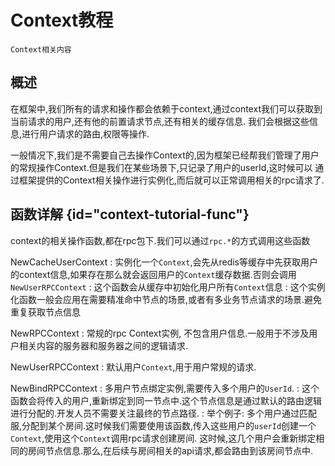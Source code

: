 # Context教程
    Context相关内容

## 概述

在框架中,我们所有的请求和操作都会依赖于context,通过context我们可以获取到当前请求的用户,还有他的前置请求节点,还有相关的缓存信息.
我们会根据这些信息,进行用户请求的路由,权限等操作.  

一般情况下,我们是不需要自己去操作Context的,因为框架已经帮我们管理了用户的常规操作Context.但是我们在某些场景下,只记录了用户的userId,这时候可以
通过框架提供的Context相关操作进行实例化,而后就可以正常调用相关的rpc请求了.

## 函数详解 {id="context-tutorial-func"}
context的相关操作函数,都在rpc包下.我们可以通过`rpc.*`的方式调用这些函数

NewCacheUserContext
: 实例化一个`Context`,会先从redis等缓存中先获取用户的context信息,如果存在那么就会返回用户的`Context`缓存数据.否则会调用`NewUserRPCContext`
: 这个函数会从缓存中初始化用户所有`Context`信息
: 这个实例化函数一般会应用在需要精准命中节点的场景,或者有多业务节点请求的场景.避免重复获取节点信息

NewRPCContext
: 常规的rpc Context实例, 不包含用户信息.一般用于不涉及用户相关内容的服务器和服务器之间的逻辑请求.

NewUserRPCContext
: 默认用户`Context`,用于用户常规的请求.

NewBindRPCContext
: 多用户节点绑定实例,需要传入多个用户的`UserId`.
: 这个函数会将传入的用户,重新绑定到同一节点中.这个节点信息是通过默认的路由逻辑进行分配的.开发人员不需要关注最终的节点路径.
: 举个例子: 多个用户通过匹配服,分配到某个房间.这时候我们需要使用该函数,传入这些用户的`userId`创建一个`Context`,使用这个`Context`调用rpc请求创建房间.
这时候,这几个用户会重新绑定相同的房间节点信息.那么,在后续与房间相关的api请求,都会路由到该房间节点中.




